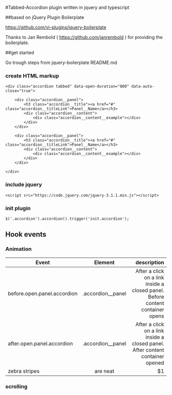 #Tabbed-Accordion plugin written in jquery and typescript
 
##based on jQuery Plugin Boilerplate

https://github.com/vi-plugins/jquery-boilerplate

Thanks to Jan Rembold ( https://github.com/janrembold ) for providing the boilerplate.

##get started

Go trough steps from jquery-boilerplate README.md

### create HTML markup

```
<div class="accordion tabbed" data-open-duration="800" data-auto-close="true">
    
    <div class="accordion__panel">
        <h3 class="accordion__title"><a href="#" class="accordion__titleLink">Panel__Name</a></h3>
        <div class="accordion__content">
            <div class="accordion__content__example"></div>
        </div>
    </div>
    
    <div class="accordion__panel">
        <h3 class="accordion__title"><a href="#" class="accordion__titleLink">Panel__Name</a></h3>
        <div class="accordion__content">
            <div class="accordion__content__example"></div>
        </div>
    </div>
    
</div>
```
### include jquery
```
<script src="https://code.jquery.com/jquery-3.1.1.min.js"></script>
```

### init plugin
```
$('.accordion').accordion().trigger('init.accordion');
```

## Hook events

### Animation

| Event                           | Element                     | description                                      |
| ------------------------------- |:---------------------------:| ------------------------------------------------:|
| before.open.panel.accordion     | .accordion__panel           | After a click on a link inside a closed panel. Before content container opens  |
| after.open.panel.accordion      | .accordion__panel           | After a click on a link inside a closed panel. After content container opened |
| zebra stripes | are neat      |    $1 |


### scrolling